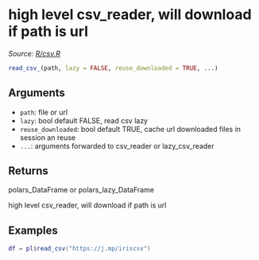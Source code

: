 # high level csv_reader, will download if path is url

*Source: [R/csv.R](https://github.com/pola-rs/r-polars/tree/main/R/csv.R)*

```r
read_csv_(path, lazy = FALSE, reuse_downloaded = TRUE, ...)
```

## Arguments

- `path`: file or url
- `lazy`: bool default FALSE, read csv lazy
- `reuse_downloaded`: bool default TRUE, cache url downloaded files in session an reuse
- `...`: arguments forwarded to csv_reader or lazy_csv_reader

## Returns

polars_DataFrame or polars_lazy_DataFrame

high level csv_reader, will download if path is url

## Examples

<pre class='r-example'><code><span class='r-in'><span><span class='va'>df</span> <span class='op'>=</span> <span class='va'>pl</span><span class='op'>$</span><span class='fu'>read_csv</span><span class='op'>(</span><span class='st'>"https://j.mp/iriscsv"</span><span class='op'>)</span></span></span>
 </code></pre>